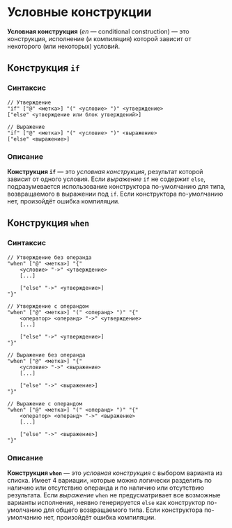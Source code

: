 # Условные конструкции

__Условная конструкция__ (_en_ — conditional construction) — это конструкция, исполнение (и компиляция) которой зависит от некоторого (или некоторых) условий.

## Конструкция `if`

### Синтаксис

```
// Утверждение
"if" ["@" <метка>] "(" <условие> ")" <утверждение>
["else" <утверждение или блок утверждений>]

// Выражение
"if" ["@" <метка>] "(" <условие> ")" <выражение>
["else" <выражение>]
```

### Описание

__Конструкция `if`__ — это _условная конструкция_, результат которой зависит от одного условия.
Если _выражение_ `if` не содержит `else`, подразумевается использование конструктора по-умолчанию для типа,
возвращаемого в выражении под `if`. Если конструктора по-умолчанию нет, произойдёт ошибка компиляции.

## Конструкция `when`

### Синтаксис

```
// Утверждение без операнда
"when" ["@" <метка>] "{"
    <условие> "->" <утверждение>
    [...]

    ["else" "->" <утверждение>]
"}"

// Утверждение с операндом
"when" ["@" <метка>] "(" <операнд> ")" "{"
    <оператор> <операнд> "->" <утверждение>
    [...]

    ["else" "->" <утверждение>]
"}"

// Выражение без операнда
"when" ["@" <метка>] "{"
    <условие> "->" <выражение>
    [...]

    ["else" "->" <выражение>]
"}"

// Выражение с операндом
"when" ["@" <метка>] "(" <операнд> ")" "{"
    <оператор> <операнд> "->" <выражение>
    [...]

    ["else" "->" <выражение>]
"}"
```

### Описание

__Конструкция `when`__ — это _условная конструкция_ с выбором варианта из списка.
Имеет 4 вариации, которые можно логически разделить по наличию или отсутствию операнда и по наличию или отсутствию результата.
Если _выражение_ `when` не предусматривает все возможные варианты исполнения, неявно генерируется `else` как конструктор
по-умолчанию для общего возвращаемого типа. Если конструктора по-умолчанию нет, произойдёт ошибка компиляции.

